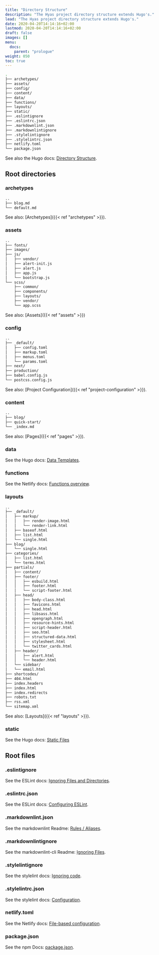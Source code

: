 ```yaml
---
title: "Directory Structure"
description: "The Hyas project directory structure extends Hugo's."
lead: "The Hyas project directory structure extends Hugo's."
date: 2020-04-20T14:14:16+02:00
lastmod: 2020-04-20T14:14:16+02:00
draft: false
images: []
menu:
  docs:
    parent: "prologue"
weight: 050
toc: true
---
```


```bash
.
├── archetypes/
├── assets/
├── config/
├── content/
├── data/
├── functions/
├── layouts/
├── static/
├── .eslintignore
├── .eslintrc.json
├── .markdownlint.json
├── .markdownlintignore
├── .stylelintignore
├── .stylelintrc.json
├── netlify.toml
└── package.json
```

See also the Hugo docs: [Directory Structure](https://gohugo.io/getting-started/directory-structure/).

## Root directories

### archetypes

```bash
..
├── blog.md
└── default.md
```

See also: [Archetypes]({{< ref "archetypes" >}}).

### assets

```bash
..
├── fonts/
├── images/
├── js/
│   ├── vendor/
│   ├── alert-init.js
│   ├── alert.js
│   ├── app.js
│   └── bootstrap.js
└── scss/
    ├── common/
    ├── components/
    ├── layouts/
    ├── vendor/
    └── app.scss
```

See also: [Assets]({{< ref "assets" >}})

### config

```bash
..
├── _default/
│   ├── config.toml
│   ├── markup.toml
│   ├── menus.toml
│   └── params.toml
├── next/
├── production/
├── babel.config.js
└── postcss.config.js
```

See also: [Project Configuration]({{< ref "project-configuration" >}}).

### content

```bash
..
├── blog/
├── quick-start/
└── _index.md
```

See also: [Pages]({{< ref "pages" >}}).

### data

See the Hugo docs: [Data Templates](https://gohugo.io/templates/data-templates/).

### functions

See the Netlify docs: [Functions overview](https://docs.netlify.com/functions/overview/).

### layouts

```bash
..
├── _default/
│   ├── markup/
│   │   ├── render-image.html
│   │   └── render-link.html
│   ├── baseof.html
│   ├── list.html
│   └── single.html
├── blog/
│   └── single.html
├── categories/
│   ├── list.html
│   └── terms.html
├── partials/
│   ├── content/
│   ├── footer/
│   │   ├── esbuild.html
│   │   ├── footer.html
│   │   └── script-footer.html
│   ├── head/
│   │   ├── body-class.html
│   │   ├── favicons.html
│   │   ├── head.html
│   │   ├── libsass.html
│   │   ├── opengraph.html
│   │   ├── resource-hints.html
│   │   ├── script-header.html
│   │   ├── seo.html
│   │   ├── structured-data.html
│   │   ├── stylesheet.html
│   │   └── twitter_cards.html
│   ├── header/
│   │   ├── alert.html
│   │   └── header.html
│   └── sidebar/
│   └── email.html
├── shortcodes/
├── 404.html
├── index.headers
├── index.html
├── index.redirects
├── robots.txt
├── rss.xml
└── sitemap.xml
```

See also: [Layouts]({{< ref "layouts" >}}).

### static

See the Hugo docs: [Static Files](https://gohugo.io/content-management/static-files/)

## Root files

### .eslintignore

See the ESLint docs: [Ignoring Files and Directories](https://eslint.org/docs/user-guide/configuring#ignoring-files-and-directories).

### .eslintrc.json

See the ESLint docs: [Configuring ESLint](https://eslint.org/docs/user-guide/configuring).

### .markdownlint.json

See the markdownlint Readme: [Rules / Aliases](https://github.com/DavidAnson/markdownlint#rules--aliases).

### .markdownlintignore

See the markdownlint-cli Readme: [Ignoring Files](https://github.com/igorshubovych/markdownlint-cli#ignoring-files).

### .stylelintignore

See the stylelint docs: [Ignoring code](https://stylelint.io/user-guide/ignore-code).

### .stylelintrc.json

See the stylelint docs: [Configuration](https://stylelint.io/user-guide/configure).

### netlify.toml

See the Netlify docs: [File-based configuration](https://docs.netlify.com/configure-builds/file-based-configuration/).

### package.json

See the npm Docs: [package.json](https://docs.npmjs.com/cli/v6/configuring-npm/package-json).
